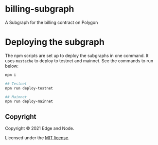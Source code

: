 # billing-subgraph
A Subgraph for the billing contract on Polygon
# Deploying the subgraph

The npm scripts are set up to deploy the subgraphs in one command. It uses `mustache` to deploy
to testnet and mainnet. See the commands to run below:

```bash
npm i

## Testnet
npm run deploy-testnet

## Mainnet
npm run deploy-mainnet
```
## Copyright

Copyright &copy; 2021 Edge and Node.

Licensed under the [MIT license](./LICENSE).